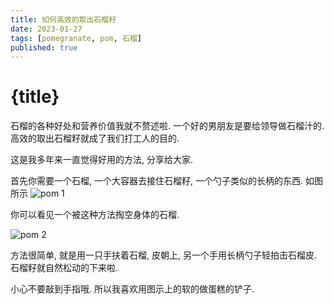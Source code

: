 ```yaml
---
title: 如何高效的取出石榴籽
date: 2023-01-27
tags: [pomegranate, pom, 石榴]
published: true 
---
```


<script>
    import Image from '$lib/components/Image.svelte';
</script>

# {title}

石榴的各种好处和营养价值我就不赘述啦. 一个好的男朋友是要给领导做石榴汁的. 高效的取出石榴籽就成了我们打工人的目的. 

这是我多年来一直觉得好用的方法, 分享给大家. 

首先你需要一个石榴, 一个大容器去接住石榴籽, 一个勺子类似的长柄的东西. 如图所示
<Image src="/images/pom-1.png" alt="pom 1" />

你可以看见一个被这种方法掏空身体的石榴. 

<Image src="/images/pom-2.png" alt="pom 2" />

方法很简单, 就是用一只手扶着石榴, 皮朝上, 另一个手用长柄勺子轻拍击石榴皮. 石榴籽就自然松动的下来啦. 

小心不要敲到手指哦. 所以我喜欢用图示上的软的做蛋糕的铲子. 


